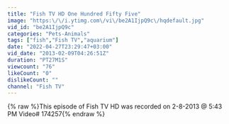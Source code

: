 ```yaml
---
title: "Fish TV HD One Hundred Fifty Five"
image: "https:\/\/i.ytimg.com\/vi\/be2A1IjpQ9c\/hqdefault.jpg"
vid_id: "be2A1IjpQ9c"
categories: "Pets-Animals"
tags: ["fish","Fish TV","aquarium"]
date: "2022-04-27T23:29:47+03:00"
vid_date: "2013-02-09T04:26:51Z"
duration: "PT27M1S"
viewcount: "76"
likeCount: "0"
dislikeCount: ""
channel: "Fish TV"
---
```

{% raw %}This episode of Fish TV HD was recorded on 2-8-2013 @ 5:43 PM  Video# 174257{% endraw %}
